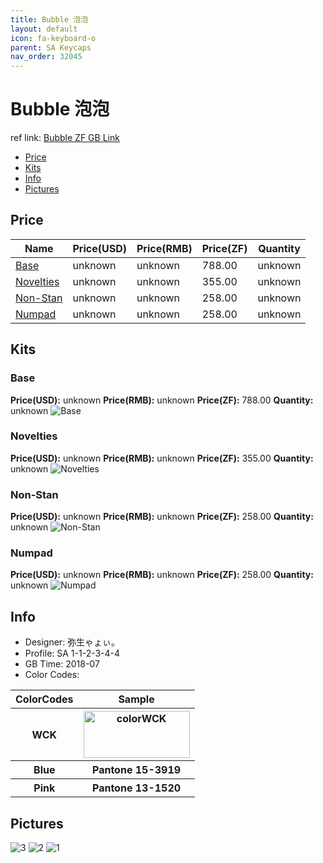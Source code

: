 ```yaml
---
title: Bubble 泡泡
layout: default
icon: fa-keyboard-o
parent: SA Keycaps
nav_order: 32045
---
```


# Bubble 泡泡

ref link: [Bubble ZF GB Link](http://www.zfrontier.com/m/3759)

* [Price](#price)
* [Kits](#kits)
* [Info](#info)
* [Pictures](#pictures)


## Price  

| Name          | Price(USD)    |  Price(RMB) |  Price(ZF) | Quantity |
| ------------- | ------------- |  ---------- |  --------- | -------- |
|[Base](#base)|unknown|unknown|788.00|unknown|
|[Novelties](#novelties)|unknown|unknown|355.00|unknown|
|[Non-Stan](#non-stan)|unknown|unknown|258.00|unknown|
|[Numpad](#numpad)|unknown|unknown|258.00|unknown|


## Kits
### Base
**Price(USD):** unknown    **Price(RMB):** unknown    **Price(ZF):** 788.00    **Quantity:** unknown
<img src="{{ 'assets/images/sa-keycaps/bubble/kits_pics/base.jpg' | relative_url }}" alt="Base" class="image featured">

### Novelties
**Price(USD):** unknown    **Price(RMB):** unknown    **Price(ZF):** 355.00    **Quantity:** unknown
<img src="{{ 'assets/images/sa-keycaps/bubble/kits_pics/novelties.jpg' | relative_url }}" alt="Novelties" class="image featured">

### Non-Stan
**Price(USD):** unknown    **Price(RMB):** unknown    **Price(ZF):** 258.00    **Quantity:** unknown
<img src="{{ 'assets/images/sa-keycaps/bubble/kits_pics/non-stan.jpg' | relative_url }}" alt="Non-Stan" class="image featured">

### Numpad
**Price(USD):** unknown    **Price(RMB):** unknown    **Price(ZF):** 258.00    **Quantity:** unknown
<img src="{{ 'assets/images/sa-keycaps/bubble/kits_pics/numpad.jpg' | relative_url }}" alt="Numpad" class="image featured">


## Info
* Designer: 弥生ゃょぃ。
* Profile: SA 1-1-2-3-4-4
* GB Time: 2018-07
* Color Codes:  
<table style="width:100%">
  <tr>
    <th>ColorCodes</th>
    <th>Sample</th>
  </tr>
  <tr>
    <th>WCK</th>
    <th><img src="{{ 'assets/images/sa-keycaps/SP_ColorCodes/abs/SP_Abs_ColorCodes_WCK.png' | relative_url }}" alt="colorWCK" height="75" width="170"></th>
  </tr>
  <tr>
    <th>Blue</th>
    <th>Pantone 15-3919</th>
  </tr>
  <tr>
    <th>Pink</th>
    <th>Pantone 13-1520</th>
  </tr>
</table>


## Pictures
<img src="{{ 'assets/images/sa-keycaps/bubble/rendering_pics/3.jpg' | relative_url }}" alt="3" class="image featured">
<img src="{{ 'assets/images/sa-keycaps/bubble/rendering_pics/2.jpg' | relative_url }}" alt="2" class="image featured">
<img src="{{ 'assets/images/sa-keycaps/bubble/rendering_pics/1.jpg' | relative_url }}" alt="1" class="image featured">
